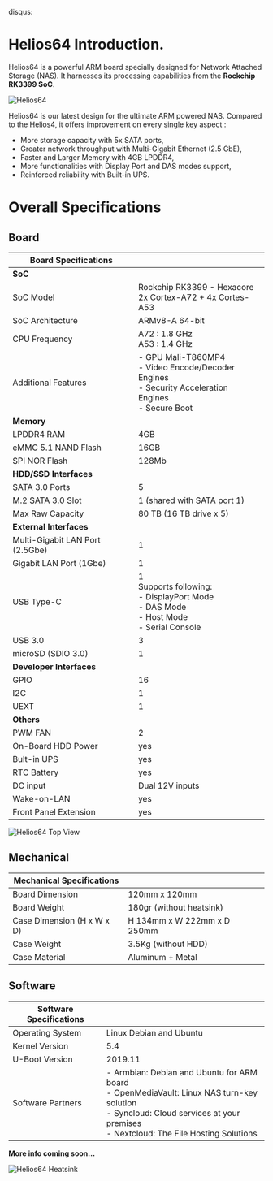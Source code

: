 disqus:

# Helios64 Introduction.

Helios64 is a powerful ARM board specially designed for Network Attached Storage (NAS). It harnesses its processing capabilities from the **Rockchip RK3399 SoC**.

![Helios64](/helios64/img/intro/helios64.png)

Helios64 is our latest design for the ultimate ARM powered NAS. Compared to the [Helios4](/helios4/intro), it offers improvement on every single key aspect :

* More storage capacity with 5x SATA ports,
* Greater network throughput with Multi-Gigabit Ethernet (2.5 GbE),
* Faster and Larger Memory with 4GB LPDDR4,
* More functionalities with Display Port and DAS modes support,
* Reinforced reliability with Built-in UPS.

# Overall Specifications

## Board

|**Board Specifications**||
|------------|-----------|
|**SoC**||
|SoC Model|Rockchip RK3399 - Hexacore<br>2x Cortex-A72 + 4x Cortes-A53 |
|SoC Architecture|ARMv8-A 64-bit|
|CPU Frequency|A72 : 1.8 GHz<br> A53 : 1.4 GHz |
|Additional Features|- GPU Mali-T860MP4<br>- Video Encode/Decoder Engines<br>- Security Acceleration Engines<br>- Secure Boot|
|**Memory**||
|LPDDR4 RAM|4GB|
|eMMC 5.1 NAND Flash|16GB|
|SPI NOR Flash|128Mb|
|**HDD/SSD Interfaces**||
|SATA 3.0 Ports|5|
|M.2 SATA 3.0 Slot|1 (shared with SATA port 1)|
|Max Raw Capacity|80 TB (16 TB drive x 5)|
|**External Interfaces**||
|Multi-Gigabit LAN Port (2.5Gbe)|1|
|Gigabit LAN Port (1Gbe)|1|
|USB Type-C|1<br>Supports following:<br>- DisplayPort Mode<br>- DAS Mode<br>- Host Mode<br>- Serial Console
|USB 3.0|3|
|microSD (SDIO 3.0)|1|
|**Developer Interfaces**||
|GPIO|16|
|I2C|1|
|UEXT|1|
|**Others**||
|PWM FAN|2|
|On-Board HDD Power|yes|
|Bult-in UPS|yes|
|RTC Battery|yes|
|DC input|Dual 12V inputs|
|Wake-on-LAN|yes|
|Front Panel Extension|yes|

![Helios64 Top View](/helios64/img/intro/helios64-top-view.jpg)


## Mechanical


|**Mechanical Specifications**||
|------------|-----------|
|Board Dimension|120mm x 120mm|
|Board Weight|180gr (without heatsink)|
|Case Dimension (H x W x D)|H 134mm x W 222mm x D 250mm|
|Case Weight|3.5Kg (without HDD)|
|Case Material|Aluminum + Metal|

## Software

|**Software Specifications**||
|------------|-----------|
|Operating System|Linux Debian and Ubuntu|
|Kernel Version|5.4
|U-Boot Version|2019.11
|Software Partners|- Armbian: Debian and Ubuntu for ARM board<br>- OpenMediaVault: Linux NAS turn-key solution<br>- Syncloud: Cloud services at your premises<br>- Nextcloud: The File Hosting Solutions|


**More info coming soon...**

![Helios64 Heatsink](/helios64/img/intro/helios64-heatsink.jpg)
